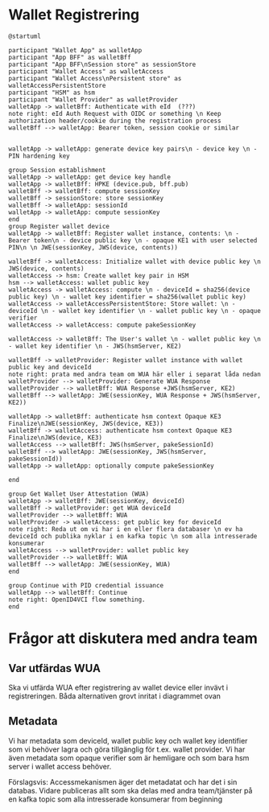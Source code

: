 

# Wallet Registrering

```plantuml
@startuml

participant "Wallet App" as walletApp
participant "App BFF" as walletBff
participant "App BFF\nSession store" as sessionStore
participant "Wallet Access" as walletAccess
participant "Wallet Access\nPersistent store" as walletAccessPersistentStore
participant "HSM" as hsm
participant "Wallet Provider" as walletProvider
walletApp -> walletBff: Authenticate with eId  (???)
note right: eId Auth Request with OIDC or something \n Keep authorization header/cookie during the registration process
walletBff --> walletApp: Bearer token, session cookie or similar


walletApp -> walletApp: generate device key pairs\n - device key \n - PIN hardening key

group Session establishment
walletApp -> walletApp: get device key handle
walletApp -> walletBff: HPKE (device.pub, bff.pub)
walletBff -> walletBff: compute sessionKey
walletBff -> sessionStore: store sessionKey
walletBff -> walletApp: sessionId 
walletApp -> walletApp: compute sessionKey
end
group Register wallet device
walletApp -> walletBff: Register wallet instance, contents: \n - Bearer token\n - device public key \n - opaque KE1 with user selected PIN\n \n JWE(sessionKey, JWS(device, contents))

walletBff -> walletAccess: Initialize wallet with device public key \n JWS(device, contents)
walletAccess -> hsm: Create wallet key pair in HSM
hsm --> walletAccess: wallet public key
walletAccess -> walletAccess: compute \n - deviceId = sha256(device public key) \n - wallet key identifier = sha256(wallet public key)
walletAccess -> walletAccessPersistentStore: Store wallet: \n - deviceId \n - wallet key identifier \n - wallet public key \n - opaque verifier  
walletAccess -> walletAccess: compute pakeSessionKey

walletAccess -> walletBff: The User's wallet \n - wallet public key \n - wallet key identifier \n - JWS(hsmServer, KE2)

walletBff -> walletProvider: Register wallet instance with wallet public key and deviceId 
note right: prata med andra team om WUA här eller i separat låda nedan
walletProvider --> walletProvider: Generate WUA Response
walletProvider --> walletBff: WUA Response +JWS(hsmServer, KE2)
walletBff --> walletApp: JWE(sessionKey, WUA Response + JWS(hsmServer, KE2))

walletApp -> walletBff: authenticate hsm context Opaque KE3 Finalize\nJWE(sessionKey, JWS(device, KE3))
walletBff -> walletAccess: authenticate hsm context Opaque KE3 Finalize\nJWS(device, KE3)
walletAccess --> walletBff: JWS(hsmServer, pakeSessionId)
walletBff --> walletApp: JWE(sessionKey, JWS(hsmServer, pakeSessionId))
walletApp -> walletApp: optionally compute pakeSessionKey

end

group Get Wallet User Attestation (WUA)
walletApp -> walletBff: JWE(sessionKey, deviceId)
walletBff -> walletProvider: get WUA deviceId
walletProvider --> walletBff: WUA
walletProvider -> walletAccess: get public key for deviceId
note right: Reda ut om vi har i en eller flera databaser \n ev ha deviceId och publika nyklar i en kafka topic \n som alla intresserade konsumerar
walletAccess --> walletProvider: wallet public key
walletProvider --> walletBff: WUA 
walletBff --> walletApp: JWE(sessionKey, WUA)
end

group Continue with PID credential issuance
walletApp --> walletBff: Continue
note right: OpenID4VCI flow something. 
end

```

# Frågor att diskutera med andra team

## Var utfärdas WUA
Ska vi utfärda WUA efter registrering av wallet device eller invävt i registreringen. Båda alternativen grovt inritat i diagrammet ovan

## Metadata
Vi har metadata som deviceId, wallet public key och wallet key identifier som vi behöver lagra och göra tillgänglig för t.ex. wallet provider.
Vi har även metadata som opaque verifier som är hemligare och som bara hsm server i wallet access behöver.

Förslagsvis: Accessmekanismen äger det metadatat och har det i sin databas. Vidare publiceras allt som ska delas med andra team/tjänster på en kafka topic som alla intresserade konsumerar from beginning
